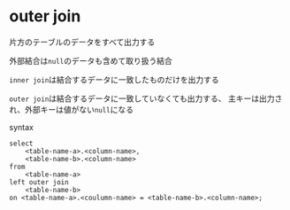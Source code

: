 # outer join

片方のテーブルのデータをすべて出力する

外部結合は`null`のデータも含めて取り扱う結合


`inner join`は結合するデータに一致したものだけを出力する

`outer join`は結合するデータに一致していなくても出力する、
主キーは出力され、外部キーは値がない`null`になる

syntax

```mysql
select
    <table-name-a>.<column-name>,
    <table-name-b>.<column-name>
from 
    <table-name-a>
left outer join
    <table-name-b>
on <table-name-a>.<coulumn-name> = <table-name-b>.<column-name>;
```

